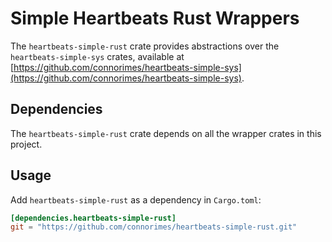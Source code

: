 # Simple Heartbeats Rust Wrappers

The `heartbeats-simple-rust` crate provides abstractions over the
`heartbeats-simple-sys` crates, available at
[https://github.com/connorimes/heartbeats-simple-sys](https://github.com/connorimes/heartbeats-simple-sys).

## Dependencies

The `heartbeats-simple-rust` crate depends on all the wrapper crates in this
project.

## Usage
Add `heartbeats-simple-rust` as a dependency in `Cargo.toml`:

```toml
[dependencies.heartbeats-simple-rust]
git = "https://github.com/connorimes/heartbeats-simple-rust.git"
```
